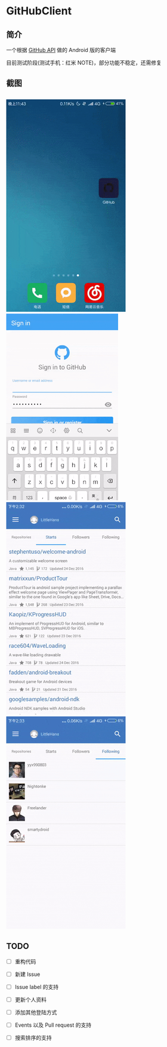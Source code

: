 # GitHubClient
## 简介

一个根据 [GitHub API](https://developer.github.com/v3/) 做的 Android 版的客户端

目前测试阶段(测试手机：红米 NOTE)，部分功能不稳定，还需修复

## 截图

## ![Welcome To Page](https://raw.githubusercontent.com/LittleHans8/GitHubClient/master/screenshots/WeclomeToPage.gif)![SignIn](https://raw.githubusercontent.com/LittleHans8/GitHubClient/master/screenshots/SignIn.gif)![RepositoryDetail](https://raw.githubusercontent.com/LittleHans8/GitHubClient/master/screenshots/RepositoryDetail.gif)![UserDetail](https://raw.githubusercontent.com/LittleHans8/GitHubClient/master/screenshots/UserDetail.gif)

## TODO

- [ ] 重构代码

- [ ] 新建 Issue

- [ ] Issue label 的支持

- [ ] 更新个人资料

- [ ] 添加其他登陆方式

- [ ] Events 以及 Pull request 的支持

- [ ] 搜索排序的支持
